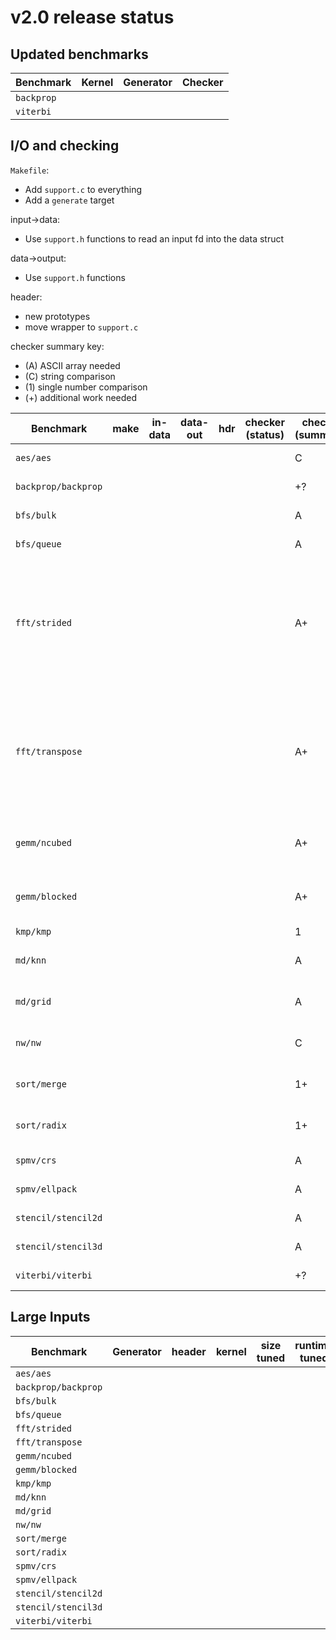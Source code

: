 # v2.0 release status

## Updated benchmarks

Benchmark | Kernel | Generator | Checker
--------- | ------ | --------- | -------
`backprop` | | |
`viterbi` | | |

## I/O and checking
`Makefile`:
 - Add `support.c` to everything
 - Add a `generate` target

input->data:
 - Use `support.h` functions to read an input fd into the data struct

data->output:
 - Use `support.h` functions

header:
 - new prototypes
 - move wrapper to `support.c`

checker summary key:
 - (A) ASCII array needed
 -  (C) string comparison
 - (1) single number comparison
 - (+) additional work needed

Benchmark | make | in-data | data-out | hdr | checker (status) | checker (summary) | checker (description)
--------- | ---- | ------- | -------- | --- | ---------------- | ----------------- | ---------------------
`aes/aes` | | | | | |C|string compare
`backprop/backprop` | | | | | |+?|(more work needed)
`bfs/bulk` | | | | | |A|horizon counts
`bfs/queue` | | | | | |A|horizon counts
`fft/strided` | | | | | |A+|compare array ±eps; new input (known signal from combination of frequencies); check freq spikes
`fft/transpose` | | | | | |A+|compare array ±eps; new input (known signal from combination of frequencies); check freq spikes
`gemm/ncubed` | | | | | |A+|compare matrix ±eps; change data type to float
`gemm/blocked` | | | | | |A+|compare matrix ±eps; change data type to float
`kmp/kmp` | | | | | |1|match count
`md/knn` | | | | | |A|compare positions ±eps
`md/grid` | | | | | |A|compare positions ±eps
`nw/nw` | | | | | |C|Compare aligned sequences
`sort/merge` | | | | | |1+|Check sortedness and sum
`sort/radix` | | | | | |1+|Check sortedness and sum
`spmv/crs` | | | | | |A|Compare vector ±eps
`spmv/ellpack` | | | | | |A|Compare vector ±eps
`stencil/stencil2d` | | | | | |A|Compare matrix
`stencil/stencil3d` | | | | | |A|Compare matrix
`viterbi/viterbi` | | | | | |+?|(more work needed)

## Large Inputs
Benchmark | Generator | header | kernel | size tuned | runtime tuned
--------- | --------- | ------ | ------ | ---------- | -------------
`aes/aes` | | | | |
`backprop/backprop` | | | | |
`bfs/bulk` | | | | |
`bfs/queue` | | | | |
`fft/strided` | | | | |
`fft/transpose` | | | | |
`gemm/ncubed` | | | | |
`gemm/blocked` | | | | |
`kmp/kmp` | | | | |
`md/knn` | | | | |
`md/grid` | | | | |
`nw/nw` | | | | |
`sort/merge` | | | | |
`sort/radix` | | | | |
`spmv/crs` | | | | |
`spmv/ellpack` | | | | |
`stencil/stencil2d` | | | | |
`stencil/stencil3d` | | | | |
`viterbi/viterbi` | | | | |
